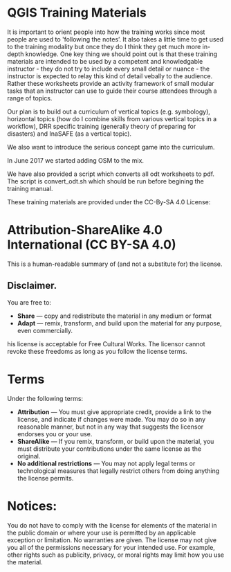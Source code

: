 # QGIS Training Materials

It is important to orient people into how the training works since most people are used to 'following the notes’. It also takes a little time to get used to the training modality but once they do I think they get much more in-depth knowledge. One key thing we should point out is that these training materials are intended to be used by a competent and knowledgable instructor - they do not try to include every small detail or nuance - the instructor is expected to relay this kind of detail vebally to the audience. Rather these worksheets provide an activity framework of small modular tasks that an instructor can use to guide their course attendees through a range of topics.

Our plan is to build out a curriculum of vertical topics (e.g. symbology), horizontal topics (how do I combine skills from various vertical topics in a workflow), DRR specific training (generally theory of preparing for disasters) and InaSAFE (as a vertical topic).

We also want to introduce the serious concept game into the curriculum.

In June 2017 we started adding OSM to the mix.

We have also provided a script which converts all odt worksheets to pdf. The script is convert_odt.sh which should be run before begining the training manual.

These training materials are provided under the CC-By-SA 4.0 License:

# Attribution-ShareAlike 4.0 International (CC BY-SA 4.0)

This is a human-readable summary of (and not a substitute for) the license. 

## Disclaimer.

You are free to:

* **Share** — copy and redistribute the material in any medium or format
* **Adapt** — remix, transform, and build upon the material for any purpose, even commercially.

his license is acceptable for Free Cultural Works. The licensor cannot revoke these freedoms as long as you follow the license terms.

# Terms

Under the following terms:

* **Attribution** — You must give appropriate credit, provide a link to the license, and indicate if changes were made. You may do so in any reasonable manner, but not in any way that suggests the licensor endorses you or your use.
* **ShareAlike** — If you remix, transform, or build upon the material, you must distribute your contributions under the same license as the original.
* **No additional restrictions** — You may not apply legal terms or technological measures that legally restrict others from doing anything the license permits.

# Notices:

You do not have to comply with the license for elements of the material in the public domain or where your use is permitted by an applicable exception or limitation. No warranties are given. The license may not give you all of the permissions necessary for your intended use. For example, other rights such as publicity, privacy, or moral rights may limit how you use the material.
